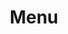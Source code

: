 ---
eleventyExcludeFromCollections: true
eleventyNavigation:
    key: Menu
    order: 3
title: "Menu"
layout: "layouts/menu.html"
permalink: "/menu/index.html"
backgroundImg: ""
headline: "Menu"
subheadline: ""
---